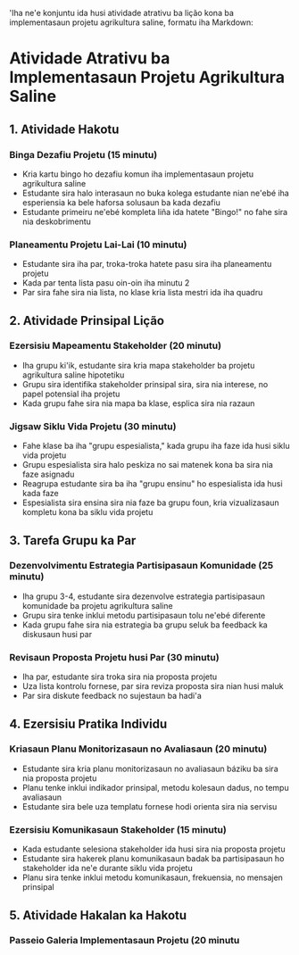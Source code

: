 'Iha ne'e konjuntu ida husi atividade atrativu ba lição kona ba implementasaun projetu agrikultura saline, formatu iha Markdown:

# Atividade Atrativu ba Implementasaun Projetu Agrikultura Saline

## 1. Atividade Hakotu

### Binga Dezafiu Projetu (15 minutu)
- Kria kartu bingo ho dezafiu komun iha implementasaun projetu agrikultura saline
- Estudante sira halo interasaun no buka kolega estudante nian ne'ebé iha esperiensia ka bele haforsa solusaun ba kada dezafiu
- Estudante primeiru ne'ebé kompleta liña ida hatete "Bingo!" no fahe sira nia deskobrimentu

### Planeamentu Projetu Lai-Lai (10 minutu)
- Estudante sira iha par, troka-troka hatete pasu sira iha planeamentu projetu
- Kada par tenta lista pasu oin-oin iha minutu 2
- Par sira fahe sira nia lista, no klase kria lista mestri ida iha quadru

## 2. Atividade Prinsipal Lição

### Ezersisiu Mapeamentu Stakeholder (20 minutu)
- Iha grupu ki'ik, estudante sira kria mapa stakeholder ba projetu agrikultura saline hipotetiku
- Grupu sira identifika stakeholder prinsipal sira, sira nia interese, no papel potensial iha projetu
- Kada grupu fahe sira nia mapa ba klase, esplica sira nia razaun

### Jigsaw Siklu Vida Projetu (30 minutu)
- Fahe klase ba iha "grupu espesialista," kada grupu iha faze ida husi siklu vida projetu
- Grupu espesialista sira halo peskiza no sai matenek kona ba sira nia faze asignadu
- Reagrupa estudante sira ba iha "grupu ensinu" ho espesialista ida husi kada faze
- Espesialista sira ensina sira nia faze ba grupu foun, kria vizualizasaun kompletu kona ba siklu vida projetu

## 3. Tarefa Grupu ka Par

### Dezenvolvimentu Estrategia Partisipasaun Komunidade (25 minutu)
- Iha grupu 3-4, estudante sira dezenvolve estrategia partisipasaun komunidade ba projetu agrikultura saline
- Grupu sira tenke inklui metodu partisipasaun tolu ne'ebé diferente
- Kada grupu fahe sira nia estrategia ba grupu seluk ba feedback ka diskusaun husi par

### Revisaun Proposta Projetu husi Par (30 minutu)
- Iha par, estudante sira troka sira nia proposta projetu
- Uza lista kontrolu fornese, par sira reviza proposta sira nian husi maluk
- Par sira diskute feedback no sujestaun ba hadi'a

## 4. Ezersisiu Pratika Individu

### Kriasaun Planu Monitorizasaun no Avaliasaun (20 minutu)
- Estudante sira kria planu monitorizasaun no avaliasaun báziku ba sira nia proposta projetu
- Planu tenke inklui indikador prinsipal, metodu kolesaun dadus, no tempu avaliasaun
- Estudante sira bele uza templatu fornese hodi orienta sira nia servisu

### Ezersisiu Komunikasaun Stakeholder (15 minutu)
- Kada estudante selesiona stakeholder ida husi sira nia proposta projetu
- Estudante sira hakerek planu komunikasaun badak ba partisipasaun ho stakeholder ida ne'e durante siklu vida projetu
- Planu sira tenke inklui metodu komunikasaun, frekuensia, no mensajen prinsipal

## 5. Atividade Hakalan ka Hakotu

### Passeio Galeria Implementasaun Projetu (20 minutu
